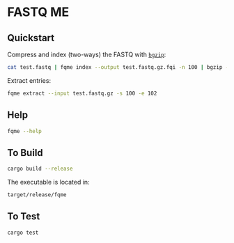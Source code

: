 # FASTQ ME

## Quickstart

Compress and index (two-ways) the FASTQ with [`bgzip`](http://www.htslib.org/doc/bgzip.html):

```bash
cat test.fastq | fqme index --output test.fastq.gz.fqi -n 100 | bgzip -c -i --index-name test.fastq.gz.gzi > test.fastq.gz
```

Extract entries:
```bash
fqme extract --input test.fastq.gz -s 100 -e 102
```

## Help

```bash
fqme --help
```

## To Build

```bash
cargo build --release
```

The executable is located in:

```bash
target/release/fqme
```

## To Test

```bash
cargo test
```

